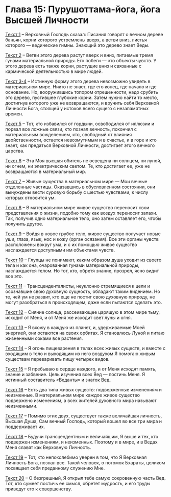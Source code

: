 # Глава 15: Пурушоттама-йога, йога Высшей Личности

[Текст 1](1.md) – Верховный Господь сказал: Писания говорят о вечном дереве баньян, корни которого устремлены вверх, а ветви вниз, листья которого — ведические гимны. Знающий это дерево знает Веды.

[Текст 2](2.md) – Ветви этого дерева растут вверх и вниз, питаемые тремя гунами материальной природы. Его побеги — это объекты чувств. У этого дерева есть также корни, растущие вниз и связанные с кармической деятельностью в мире людей.

[Текст 3-4](3-4.md) – Истинную форму этого дерева невозможно увидеть в материальном мире. Никто не знает, где его конец, где начало и где основание. Но, вооружившись топором отрешенности, надо срубить это дерево, пустившее глубокие корни. Затем нужно найти то место, достигнув которого уже не возвращаются, и вручить себя Верховной Личности Бога, стоящей у истоков всего сущего с незапамятных времен.

[Текст 5](5.md) – Тот, кто избавился от гордыни, освободился от иллюзии и порвал все ложные связи, кто познал вечность, покончил с материальным вожделением, кто, свободный от влияния двойственности, остается невозмутимым и в счастье, и в горе и кто знает, как предаться Верховной Личности, достигает этого вечного царства.

[Текст 6](6.md) – Эта Моя высшая обитель не освещена ни солнцем, ни луной, ни огнем, ни электрическим светом. Те, кто достигает ее, уже не возвращаются в материальный мир.

[Текст 7](7.md) – Живые существа в материальном мире — Мои вечные отделенные частицы. Оказавшись в обусловленном состоянии, они вынуждены вести суровую борьбу с шестью чувствами, к числу которых относится ум.

[Текст 8](8.md) – В материальном мире живое существо переносит свои представления о жизни, подобно тому как воздух переносит запахи. Так, получив одно материальное тело, оно затем оставляет его, чтобы получить другое.

[Текст 9](9.md) – Войдя в новое грубое тело, живое существо получает новые уши, глаза, язык, нос и кожу (орган осязания). Все эти органы чувств расположены вокруг ума, и с их помощью живое существо наслаждается доступными им объектами чувств.

[Текст 10](10.md) – Глупцы не понимают, каким образом душа уходит из своего тела и как она, очарованная гунами материальной природы, наслаждается телом. Но тот, кто, обретя знание, прозрел, ясно видит все это.

[Текст 11](11.md) – Трансценденталисты, неуклонно стремящиеся к цели и осознавшие свою духовную сущность, обладают таким видением. Но те, чей ум не развит, кто еще не постиг свою духовную природу, не могут разобраться в происходящем, даже если пытаются сделать это.

[Текст 12](12.md) – Сияние солнца, рассеивающее царящую в этом мире тьму, исходит от Меня, и от Меня же исходит свет луны и огня.

[Текст 13](13.md) – Я вхожу в каждую из планет, и, удерживаемые Моей энергией, они остаются на своих орбитах. Я становлюсь Луной и питаю жизненными соками все растения.

[Текст 14](14.md) – Я огонь пищеварения в телах всех живых существ, и вместе с входящим в тело и выходящим из него воздухом Я помогаю живым существам переваривать пищу четырех видов.

[Текст 15](15.md) – Я пребываю в сердце каждого, и от Меня исходят память, знание и забвение. Цель изучения всех Вед — постичь Меня. Я истинный составитель «Веданты» и знаток Вед.

[Текст 16](16.md) – Есть два типа живых существ: подверженные изменениям и неизменные. В материальном мире каждое живое существо подвержено изменениям, а всех жителей духовного мира называют неизменными.

[Текст 17](17.md) – Помимо этих двух, существует также величайшая личность, Высшая Душа, Сам вечный Господь, который вошел во все три мира и поддерживает их.

[Текст 18](18.md) – Будучи трансцендентным и величайшим, Я выше и тех, кто подвержен изменениям, и неизменных. Поэтому и в мире, и в Ведах Меня славят как Верховную Личность.

[Текст 19](19.md) – Тот, кто непоколебимо уверен в том, что Я Верховная Личность Бога, познал все. Такой человек, о потомок Бхараты, целиком посвящает себя преданному служению Мне.

[Текст 20](20.md) – О безгрешный, Я открыл тебе самую сокровенную часть Вед. Тот, кто сумеет постичь ее смысл, обретет мудрость, и его труды приведут его к совершенству.

